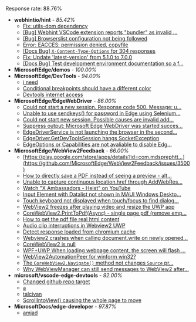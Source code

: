 Response rate: 88.76%

* **webhintio/hint** - _85.42%_
  * [Fix: utils-dom dependency](https://github.com/webhintio/hint/pull/5564)
  * [[Bug] Webhint VSCode extension reports "bundler" as invalid ...](https://github.com/webhintio/hint/issues/5563)
  * [[Bug] Browserslist configuration not being followed](https://github.com/webhintio/hint/issues/5556)
  * [Error: EACCES: permission denied, copyfile](https://github.com/webhintio/hint/issues/5432)
  * [[Docs Bug] `X-Content-Type-Options` for 304 responses](https://github.com/webhintio/hint/issues/5417)
  * [Fix: Update 'latest-version' from 5.1.0 to 7.0.0](https://github.com/webhintio/hint/pull/5471)
  * [[Docs Bug] Test development environment documentation so a f...](https://github.com/webhintio/hint/issues/5404)
* **MicrosoftEdge/demos** - _100.00%_
* **MicrosoftEdge/DevTools** - _94.00%_
  * [i need ](https://github.com/MicrosoftEdge/DevTools/issues/156)
  * [Conditional breakpoints should have a different color](https://github.com/MicrosoftEdge/DevTools/issues/155)
  * [Devtools internet access](https://github.com/MicrosoftEdge/DevTools/issues/153)
* **MicrosoftEdge/EdgeWebDriver** - _86.00%_
  * [Could not start a new session. Response code 500. Message: u...](https://github.com/MicrosoftEdge/EdgeWebDriver/issues/85)
  * [Unable to use sendkeys() for password in Edge using Selenium...](https://github.com/MicrosoftEdge/EdgeWebDriver/issues/84)
  * [Could not start new session. Possible causes are invalid add...](https://github.com/MicrosoftEdge/EdgeWebDriver/issues/83)
  * [Suppress output: Microsoft Edge WebDriver was started succes...](https://github.com/MicrosoftEdge/EdgeWebDriver/issues/82)
  * [EdgeDriverService is not launching the browser in the second...](https://github.com/MicrosoftEdge/EdgeWebDriver/issues/75)
  * [EdgeDriver.GetDevToolsSession hangs SocketException](https://github.com/MicrosoftEdge/EdgeWebDriver/issues/65)
  * [EdgeOptions or Capabilities are not avaliable to disable Edg...](https://github.com/MicrosoftEdge/EdgeWebDriver/issues/61)
* **MicrosoftEdge/WebView2Feedback** - _66.00%_
  * [https://play.google.com/store/apps/details?id=com.mdsprephtt...](https://github.com/MicrosoftEdge/WebView2Feedback/issues/3500)
  * [How to directly save a PDF instead of seeing a preview - alt...](https://github.com/MicrosoftEdge/WebView2Feedback/issues/3499)
  * [Unable to capture continuous location.href through AddWebRes...](https://github.com/MicrosoftEdge/WebView2Feedback/issues/3498)
  * [Watch "X Ambassadors - Heist" on YouTube](https://github.com/MicrosoftEdge/WebView2Feedback/issues/3497)
  * [Input Element with Datalist not shown in MAUI Windows Deskto...](https://github.com/MicrosoftEdge/WebView2Feedback/issues/3496)
  * [Touch keyboard not displayed when touch/focus to find dialog...](https://github.com/MicrosoftEdge/WebView2Feedback/issues/3493)
  * [WebView2 freezes after playing video and resize the UWP app](https://github.com/MicrosoftEdge/WebView2Feedback/issues/3492)
  * [CoreWebView2.PrintToPdf(Async) - single page pdf (remove emp...](https://github.com/MicrosoftEdge/WebView2Feedback/issues/3487)
  * [How to get the pdf file real html content](https://github.com/MicrosoftEdge/WebView2Feedback/issues/3480)
  * [Audio clip interruptions in Webview2 UWP](https://github.com/MicrosoftEdge/WebView2Feedback/issues/3457)
  * [Detect response loaded from chromium cache](https://github.com/MicrosoftEdge/WebView2Feedback/issues/3448)
  * [Webview2 crashes when calling document.write on newly opened...](https://github.com/MicrosoftEdge/WebView2Feedback/issues/3491)
  * [CoreWebView2 is null](https://github.com/MicrosoftEdge/WebView2Feedback/issues/3490)
  * [WPF+UWP When loading webpage content, the screen will flash ...](https://github.com/MicrosoftEdge/WebView2Feedback/issues/3477)
  * [WebView2AutomationPeer for winform win32?](https://github.com/MicrosoftEdge/WebView2Feedback/issues/3467)
  * [The `CoreWebView2.Navigate()` method not changes `Source` pr...](https://github.com/MicrosoftEdge/WebView2Feedback/issues/3461)
  * [Why WebViewManager can still send messages to WebView2 after...](https://github.com/MicrosoftEdge/WebView2Feedback/issues/3450)
* **microsoft/vscode-edge-devtools** - _92.00%_
  * [Changed github repo target](https://github.com/microsoft/vscode-edge-devtools/pull/1536)
  * [a](https://github.com/microsoft/vscode-edge-devtools/issues/1533)
  * [talcivan](https://github.com/microsoft/vscode-edge-devtools/issues/1537)
  * [ScrollIntoView() causing the whole page to move](https://github.com/microsoft/vscode-edge-devtools/issues/1529)
* **MicrosoftDocs/edge-developer** - _97.87%_
  * [amjad](https://github.com/MicrosoftDocs/edge-developer/issues/2601)